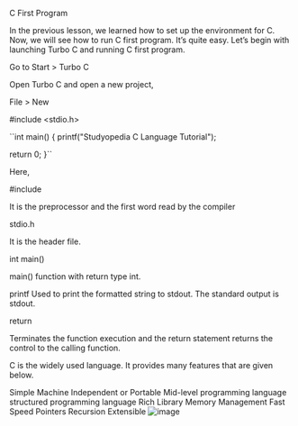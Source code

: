 C First Program

In the previous lesson, we learned how to set up the environment for C. Now, we will see how to run C first program.  It’s quite easy. Let’s begin with launching Turbo C and running C first program.

Go to Start > Turbo C

Open Turbo C and open a new project,

File > New


#include <stdio.h>
 
``int main()
{
   printf("Studyopedia C Language Tutorial"); 
 
   return 0;
}``

 
Here,

#include

It is the preprocessor and the first word read by the compiler

stdio.h

It is the header file.

int main()

main() function with return type int.

printf
Used to print the formatted string to stdout. The standard output is stdout.

return

Terminates the function execution and the return statement returns the control to the calling function.


C is the widely used language. It provides many features that are given below.

Simple
Machine Independent or Portable
Mid-level programming language
structured programming language
Rich Library
Memory Management
Fast Speed
Pointers
Recursion
Extensible
![image](https://github.com/user-attachments/assets/8228baea-a92c-4bae-9741-5f5021984f7a)
